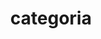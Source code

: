 ---
title:  categoria
description: Categoria de ejemplo
image: images/cover.jpg
style:
    background: "#000000"
    color: "#fff"
---